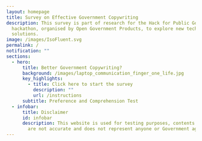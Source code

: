 ```yaml
---
layout: homepage
title: Survey on Effective Government Copywriting
description: This survey is part of research for the Hack for Public Good
  hackathon, organised by Open Government Products, to explore new tech
  solutions.
image: /images/IsoFluent.svg
permalink: /
notification: ""
sections:
  - hero:
      title: Better Government Copywriting?
      background: /images/laptop_communication_finger_one_life.jpg
      key_highlights:
        - title: Click here to start the survey
          description: ""
          url: /instructions
      subtitle: Preference and Comprehension Test
  - infobar:
      title: Disclaimer
      id: infobar
      description: This website is used for testing purposes, contents of this page
        are not accurate and does not represent anyone or Government agency.
---
```

